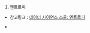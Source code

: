 1. 엔트로피
 - 참고링크 : [데이터 사이언스 스쿨: 엔트로피](https://datascienceschool.net/02%20mathematics/10.01%20%EC%97%94%ED%8A%B8%EB%A1%9C%ED%94%BC.html#:~:text=%2D%3E-,**%EC%97%94%ED%8A%B8%EB%A1%9C%ED%94%BC(entropy)**%EB%8A%94%20%ED%99%95%EB%A5%A0%EB%B6%84%ED%8F%AC%EA%B0%80%20%EA%B0%80%EC%A7%80%EB%8A%94%20%EC%A0%95%EB%B3%B4,%EA%B2%BD%EC%9A%B0%EC%97%90%EB%8A%94%20%EC%97%94%ED%8A%B8%EB%A1%9C%ED%94%BC%EA%B0%80%20%EB%86%92%EC%95%84%EC%A7%84%EB%8B%A4.)
                              
 - 
